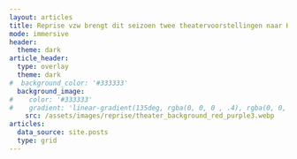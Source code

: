 ```yaml
---
layout: articles
title: Reprise vzw brengt dit seizoen twee theatervoorstellingen naar Hasselt!
mode: immersive
header:
  theme: dark
article_header:
  type: overlay
  theme: dark
#  background_color: '#333333'
  background_image:
#    color: '#333333'
#    gradient: 'linear-gradient(135deg, rgba(0, 0, 0 , .4), rgba(0, 0, 0, .4))'
    src: /assets/images/reprise/theater_background_red_purple3.webp
articles:
  data_source: site.posts
  type: grid
---
```


[//]: # (## Nieuwe voorstellingen)

[//]: # ()
[//]: # (Twee nieuwe voorstellingen aangekondigd. Beiden spelen in het cultureel centrum CCHA, in Hasselt:)

[//]: # (- [De Muizenval]&#40;/voorstellingen/de-muizenval&#41; op 11 december 2023, van Loge10 Theaterproducties)

[//]: # (- [De Padelburen]&#40;/voorstellingen/de-padelburen&#41; op 8 april 2024, van Het Prethuis)
